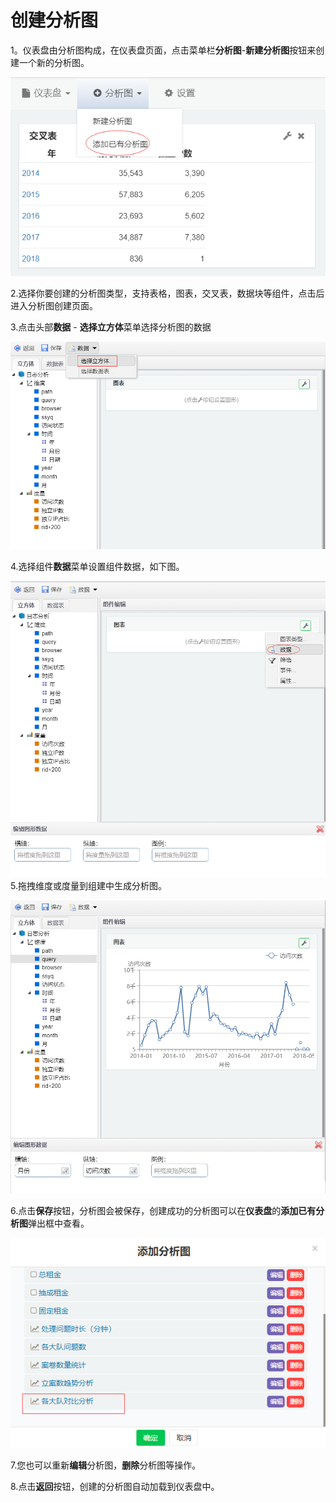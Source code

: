 # 创建分析图

1。仪表盘由分析图构成，在仪表盘页面，点击菜单栏**分析图**-**新建分析图**按钮来创建一个新的分析图。

![](/assets/importfxt1.png)

2.选择你要创建的分析图类型，支持表格，图表，交叉表，数据块等组件，点击后进入分析图创建页面。

3.点击头部**数据** - **选择立方体**菜单选择分析图的数据

![](/assets/import013.png)

4.选择组件**数据**菜单设置组件数据，如下图。

![](/assets/import98.png)5.拖拽维度或度量到组建中生成分析图。

![](/assets/import99.png)

6.点击**保存**按钮，分析图会被保存，创建成功的分析图可以在**仪表盘**的**添加已有分析图**弹出框中查看。

![](/assets/import779.png)

7.您也可以重新**编辑**分析图，**删除**分析图等操作。

8.点击**返回**按钮，创建的分析图自动加载到仪表盘中。

